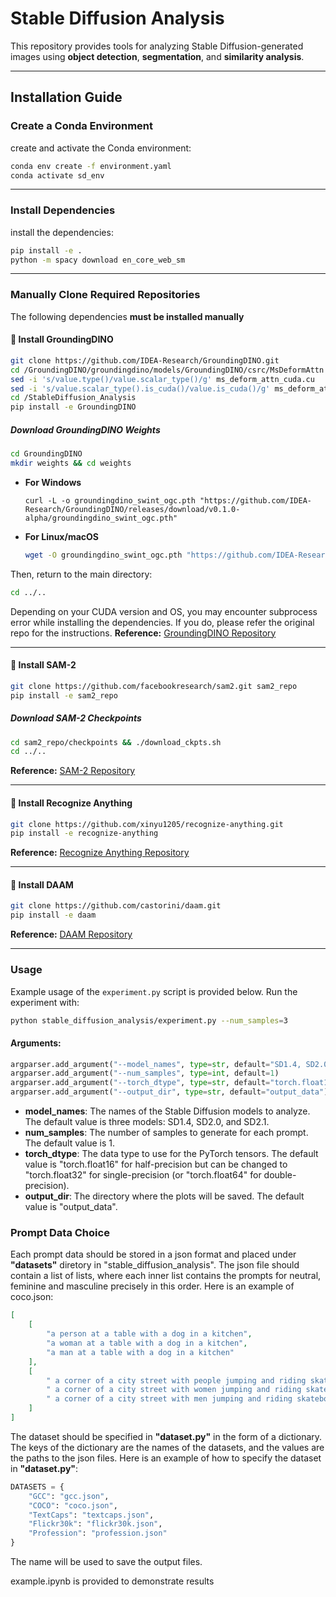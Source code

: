 # **Stable Diffusion Analysis**  

This repository provides tools for analyzing Stable Diffusion-generated images using **object detection**, **segmentation**, and **similarity analysis**.

---

## **Installation Guide**  

### **Create a Conda Environment**  
create and activate the Conda environment:  

```bash
conda env create -f environment.yaml
conda activate sd_env
```
---

### **Install Dependencies**
install the dependencies:
```bash
pip install -e .
python -m spacy download en_core_web_sm
```

---

### **Manually Clone Required Repositories**  
The following dependencies **must be installed manually** 

#### **🔹 Install GroundingDINO**
```bash
git clone https://github.com/IDEA-Research/GroundingDINO.git
cd /GroundingDINO/groundingdino/models/GroundingDINO/csrc/MsDeformAttn
sed -i 's/value.type()/value.scalar_type()/g' ms_deform_attn_cuda.cu
sed -i 's/value.scalar_type().is_cuda()/value.is_cuda()/g' ms_deform_attn_cuda.cu
cd /StableDiffusion_Analysis
pip install -e GroundingDINO
```
##### **Download GroundingDINO Weights**
```bash
cd GroundingDINO
mkdir weights && cd weights
```
- **For Windows**  
  ```command prompt
  curl -L -o groundingdino_swint_ogc.pth "https://github.com/IDEA-Research/GroundingDINO/releases/download/v0.1.0-alpha/groundingdino_swint_ogc.pth"
  ```
- **For Linux/macOS**  
  ```bash
  wget -O groundingdino_swint_ogc.pth "https://github.com/IDEA-Research/GroundingDINO/releases/download/v0.1.0-alpha/groundingdino_swint_ogc.pth"
  ```

Then, return to the main directory:
```bash
cd ../..
```

Depending on your CUDA version and OS, you may encounter subprocess error while installing the dependencies. 
If you do, please refer the original repo for the instructions. 
**Reference:** [GroundingDINO Repository](https://github.com/IDEA-Research/GroundingDINO)

---

#### **🔹 Install SAM-2**
```bash
git clone https://github.com/facebookresearch/sam2.git sam2_repo
pip install -e sam2_repo
```
##### **Download SAM-2 Checkpoints**
```bash
cd sam2_repo/checkpoints && ./download_ckpts.sh
cd ../..
```
**Reference:** [SAM-2 Repository](https://github.com/facebookresearch/sam2)

---

#### **🔹 Install Recognize Anything**
```bash
git clone https://github.com/xinyu1205/recognize-anything.git
pip install -e recognize-anything
```
**Reference:** [Recognize Anything Repository](https://github.com/xinyu1205/recognize-anything)

---

#### **🔹 Install DAAM**
```bash
git clone https://github.com/castorini/daam.git
pip install -e daam
```
**Reference:** [DAAM Repository](https://github.com/castorini/daam)

---

### **Usage**
Example usage of the `experiment.py` script is provided below.
Run the experiment with:
```bash
python stable_diffusion_analysis/experiment.py --num_samples=3
```
#### **Arguments:**
```python
argparser.add_argument("--model_names", type=str, default="SD1.4, SD2.0, SD2.1")
argparser.add_argument("--num_samples", type=int, default=1)
argparser.add_argument("--torch_dtype", type=str, default="torch.float16")
argparser.add_argument("--output_dir", type=str, default="output_data")
```
- **model_names**: The names of the Stable Diffusion models to analyze. The default value is three models: SD1.4, SD2.0, and SD2.1.
- **num_samples**: The number of samples to generate for each prompt. The default value is 1.
- **torch_dtype**: The data type to use for the PyTorch tensors. The default value is "torch.float16" for half-precision but can be changed to "torch.float32" for single-precision (or "torch.float64" for double-precision).
- **output_dir**: The directory where the plots will be saved. The default value is "output_data".

### **Prompt Data Choice**
Each prompt data should be stored in a json format and placed under **"datasets"** diretory in "stable_diffusion_analysis". The json file should contain a list of lists, where each inner list contains the prompts for neutral, feminine and masculine precisely in this order. Here is an example of coco.json:
```json
[
	[
		"a person at a table with a dog in a kitchen",
		"a woman at a table with a dog in a kitchen",
		"a man at a table with a dog in a kitchen"
	],
	[
		" a corner of a city street with people jumping and riding skateboards",
		" a corner of a city street with women jumping and riding skateboards",
		" a corner of a city street with men jumping and riding skateboards"
	]
]
```
The dataset should be specified in **"dataset.py"** in the form of a dictionary. The keys of the dictionary are the names of the datasets, and the values are the paths to the json files. Here is an example of how to specify the dataset in **"dataset.py"**:
```python
DATASETS = {
	"GCC": "gcc.json",
	"COCO": "coco.json",
	"TextCaps": "textcaps.json",
	"Flickr30k": "flickr30k.json",
	"Profession": "profession.json"
}
```
The name will be used to save the output files.

example.ipynb is provided to demonstrate results
